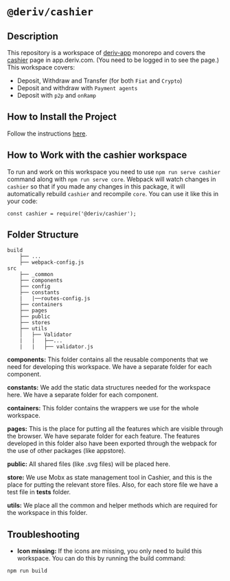 # `@deriv/cashier`

## Description

This repository is a workspace of [deriv-app](../../README.md) monorepo and covers the [cashier](https://app.deriv.com/cashier/) page in app.deriv.com. (You need to be logged in to see the page.)
This workspace covers:

-   Deposit, Withdraw and Transfer (for both `Fiat` and `Crypto`)
-   Deposit and withdraw with `Payment agents`
-   Deposit with `p2p` and `onRamp`

## How to Install the Project

Follow the instructions [here](../../README.md).

## How to Work with the cashier workspace

To run and work on this workspace you need to use `npm run serve cashier` command along with `npm run serve core`.
Webpack will watch changes in `cashier` so that if you made any changes in this package, it will automatically rebuild `cashier` and recompile `core`.
You can use it like this in your code:

```
const cashier = require('@deriv/cashier');

```

## Folder Structure

```
build
    ├── ...
    ├── webpack-config.js
src
    ├── _common
    ├── components
    ├── config
    ├── constants
    |   |──routes-config.js
    ├── containers
    ├── pages
    ├── public
    ├── stores
    ├── utils
    │   ├── Validator
    |   |   ├──...
    |   |   ├── validator.js

```

**components:** This folder contains all the reusable components that we need for developing this workspace.
We have a separate folder for each component.

**constants:** We add the static data structures needed for the workspace here.
We have a separate folder for each component.

**containers:** This folder contains the wrappers we use for the whole workspace.

**pages:** This is the place for putting all the features which are visible through the browser. We have separate folder for each feature.
The features developed in this folder also have been exported through the webpack for the use of other packages (like appstore).

**public:** All shared files (like .svg files) will be placed here.

**store:** We use Mobx as state management tool in Cashier, and this is the place for putting the relevant store files. Also, for each store file we have a test file in **tests** folder.

**utils:** We place all the common and helper methods which are required for the workspace in this folder.

## Troubleshooting

-   **Icon missing:** If the icons are missing, you only need to build this workspace. You can do this by running the build command:

```
npm run build
```
